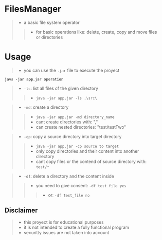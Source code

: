 # FilesManager
>- a basic file system operator
>>- for basic operations like: delete, create, copy and move files or directories

# Usage

>- you can use the `.jar` file to execute the proyect
```shell
java -jar app.jar operation
```

>- `-ls`: list all files of the given directory
>>- `java -jar app.jar -ls .\src\`

>- `-md`: create a directory
>>- `java -jar app.jar -md directory_name`
>>- cant create directories with: ","
>>- can create nested directories: "test/testTwo"

>- `-cp`: copy a source directory into target directory
>>- `java -jar app.jar -cp source to target`
>>- only copy directories and their content into another directory
>>- cant copy files or the contend of source directory with: `test/*`

>- `-df`: delete a directory and the content inside
>>- you need to give consent: `-df test_file yes`
>>>- or: `-df test_file no`


## Disclaimer
>- this proyect is for educational purposes
>- it is not intended to create a fully functional program
>- securitty issues are not taken into account
